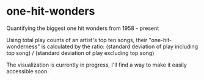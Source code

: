 # one-hit-wonders
Quantifying the biggest one hit wonders from 1958 - present

Using total play counts of an artist's top ten songs, their "one-hit-wonderness" is calculated by the ratio:
(standard deviation of play including top song) / (standard deviation of play excluding top song)

The visualization is currently in progress, I'll find a way to make it easily accessible soon.
